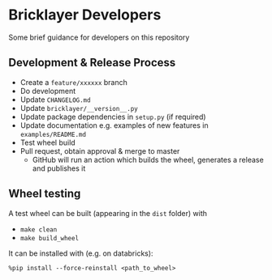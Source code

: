 # Bricklayer Developers

Some brief guidance for developers on this repository

## Development & Release Process
- Create a `feature/xxxxxx` branch
- Do development
- Update `CHANGELOG.md`
- Update `bricklayer/__version__.py`
- Update package dependencies in `setup.py` (if required)
- Update documentation e.g. examples of new features in `examples/README.md`
- Test wheel build
- Pull request, obtain approval & merge to master
  - GitHub will run an action which builds the wheel, generates a release and publishes it

## Wheel testing
A test wheel can be built (appearing in the `dist` folder) with
 - `make clean`
 - `make build_wheel`

It can be installed with (e.g. on databricks):

```
%pip install --force-reinstall <path_to_wheel>
```
